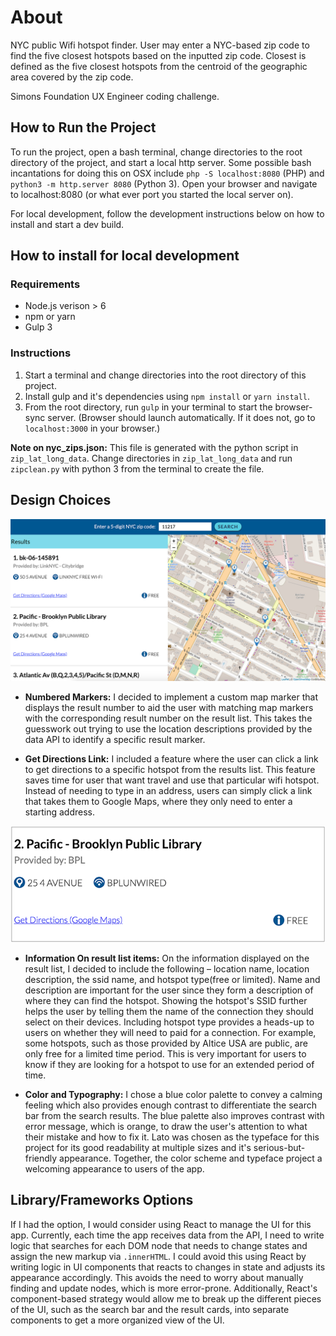 # About

NYC public Wifi hotspot finder. User may enter a NYC-based zip code to find the five closest hotspots based on the inputted zip code. Closest is defined as the five closest hotspots from the centroid of the geographic area covered by the zip code.

Simons Foundation UX Engineer coding challenge.

## How to Run the Project

To run the project, open a bash terminal, change directories to the root directory of the project, and start a local http server. Some possible bash incantations for doing this on OSX include `php -S localhost:8080` (PHP) and `python3 -m http.server 8080` (Python 3). Open your browser and navigate to localhost:8080 (or what ever port you started the local server on).

For local development, follow the development instructions below on how to install and start a dev build.

## How to install for local development

### Requirements
* Node.js verison > 6
* npm or yarn
* Gulp 3

### Instructions
1. Start a terminal and change directories into the root directory of this project.
2. Install gulp and it's dependencies using `npm install` or `yarn install`.
3. From the root directory, run `gulp` in your terminal to start the browser-sync server. (Browser should launch automatically. If it does not, go to `localhost:3000` in your browser.)

**Note on nyc_zips.json:** This file is generated with the python script in `zip_lat_long_data`. Change directories in `zip_lat_long_data` and run `zipclean.py` with python 3 from the terminal to create the file.

## Design Choices
![Screenshot of app](screenshots/fullscreen.png)

- **Numbered Markers:** I decided to implement a custom map marker that displays the result number to aid the user with matching map markers with the corresponding result number on the result list. This takes the guesswork out trying to use the location descriptions provided by the data API to identify a specific result marker.

- **Get Directions Link:** I included a feature where the user can click a link to get directions to a specific hotspot from the results list. This feature saves time for user that want travel and use that particular wifi hotspot. Instead of needing to type in an address, users can simply click a link that takes them to Google Maps, where they only need to enter a starting address.

![Result Image](screenshots/result.png)
- **Information On result list items:** On the information displayed on the result list, I decided to include the following – location name, location description, the ssid name, and hotspot type(free or limited). Name and description are important for the user since they form a description of where they can find the hotspot. Showing the hotspot's SSID further helps the user by telling them the name of the connection they should select on their devices. Including hotspot type provides a heads-up to users on whether they will need to paid for a connection. For example, some hotspots, such as those provided by Altice USA are public, are only free for a limited time period. This is very important for users to know if they are looking for a hotspot to use for an extended period of time.

- **Color and Typography:** I chose a blue color palette to convey a calming feeling which also provides enough contrast to differentiate the search bar from the search results. The blue palette also improves contrast with error message, which is orange, to draw the user's attention to what their mistake and how to fix it. Lato was chosen as the typeface for this project for its good readability at multiple sizes and it's serious-but-friendly appearance. Together, the color scheme and typeface project a welcoming appearance to users of the app.

## Library/Frameworks Options
If I had the option, I would consider using React to manage the UI for this app. Currently, each time the app receives data from the API, I need to write logic that searches for each DOM node that needs to change states and assign the new markup via `.innerHTML`. I could avoid this using React by writing logic in UI components that reacts to changes in state and adjusts its appearance accordingly. This avoids the need to worry about manually finding and update nodes, which is more error-prone. Additionally, React's component-based strategy would allow me to break up the different pieces of the UI, such as the search bar and the result cards, into separate components to get a more organized view of the UI.